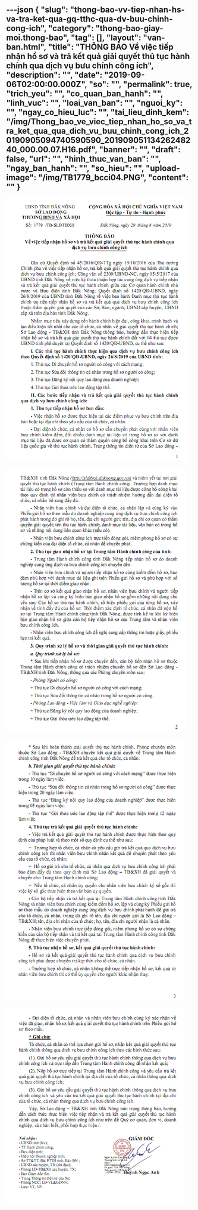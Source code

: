 ---json
{
    "slug": "thong-bao-vv-tiep-nhan-hs-va-tra-ket-qua-gq-tthc-qua-dv-buu-chinh-cong-ich",
    "category": "thong-bao-giay-moi.thong-bao",
    "tag": [],
    "layout": "van-ban.html",
    "title": "THÔNG BÁO Về việc tiếp nhận hồ sơ và trả kết quả giải quyết thủ tục hành chính qua dịch vụ bưu chính công ích",
    "description": "",
    "date": "2019-09-06T02:00:00.000Z",
    "so": "",
    "permalink": true,
    "trich_yeu": "",
    "co_quan_ban_hanh": "",
    "linh_vuc": "",
    "loai_van_ban": "",
    "nguoi_ky": "",
    "ngay_co_hieu_luc": "",
    "tai_lieu_dinh_kem": "/img/Thong_bao_ve_viec_tiep_nhan_ho_so_va_tra_ket_qua_qua_dich_vu_buu_chinh_cong_ich_20190905094740590590_20190905113426248240_000.00.07.H16.pdf",
    "banner": "",
    "draft": false,
    "url": "",
    "hinh_thuc_van_ban": "",
    "ngay_ban_hanh": "",
    "so_hieu": "",
    "upload-image": "/img/TB1779_bcci04.PNG",
    "__content__": ""
}
---
<p><img alt="" src="/img/TB1779_bcci01.PNG" /></p>

<p><img alt="" src="/img/TB1779_bcci02.PNG" /></p>

<p><img alt="" src="/img/TB1779_bcci03.PNG" /></p>

<p><img alt="" src="/img/TB1779_bcci04.PNG" /></p>

<p>&nbsp;</p>
